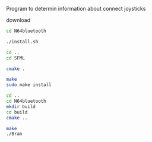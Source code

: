 Program to determin information about connect joysticks

download
```bash
cd N64bluetooth

./install.sh

cd ..
cd SFML

cmake .

make
sudo make install

cd ..
cd N64bluetooth
mkdir build 
cd build
cmake ..

make
./Bran
```
